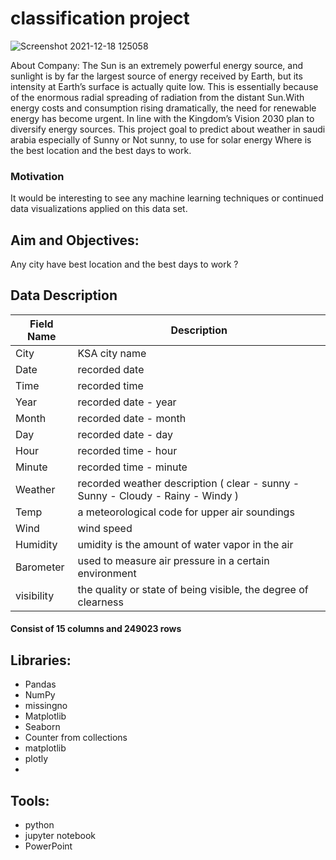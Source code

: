 # classification project
![Screenshot 2021-12-18 125058](https://user-images.githubusercontent.com/93244403/146636904-cdd632e7-d672-4748-aa83-a83d14ff02bf.png)

About Company:
The Sun is an extremely powerful energy source, and sunlight is by far the largest source of energy received by Earth, but its intensity at Earth’s surface is actually quite low. This is essentially because of the enormous radial spreading of radiation from the distant Sun.With energy costs and consumption rising dramatically, the need for renewable energy has become urgent. In line with the Kingdom’s Vision 2030 plan to diversify energy sources.
This project goal to predict about weather in saudi arabia especially  of Sunny or Not sunny, to use for solar energy Where is the best location and the best days to work.


### Motivation
It would be interesting to see any machine learning techniques or continued data visualizations applied on this data set.

## Aim and Objectives:
Any city have best location and the best days to work ?

## Data Description

| Field Name        | Description                                                                                                |
|-------------------|------------------------------------------------------------------------------------------------------------|
| City  | KSA city name   | 
| Date | recorded date   |
| Time  | recorded time   |
| Year | recorded date - year   |
| Month | recorded date - month   |
| Day | recorded date - day  |
| Hour | recorded time - hour                        |
| Minute | recorded time - minute |
| Weather | recorded weather description ( clear - sunny - Sunny - Cloudy - Rainy - Windy ) |
| Temp    | a meteorological code for upper air soundings |
| Wind    |wind speed |
| Humidity | umidity is the amount of water vapor in the air|
| Barometer  | used to measure air pressure in a certain environment |
| visibility  |  the quality or state of being visible, the degree of clearness |


#### Consist of 15 columns and 249023 rows


## Libraries:

* Pandas
* NumPy
* missingno  
* Matplotlib
* Seaborn
* Counter from collections
* matplotlib
* plotly
* 

## Tools:

* python
* jupyter notebook
* PowerPoint
